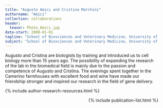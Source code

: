 ```yaml
---
title: "Augusto Amici and Cristina Marchini"
authorname: "Amici"
collection: collaborations
header:
  teaser: Photo_Amici.jpg
date-start: 2000-01-01
tagline: "School of Biosciences and Veterinary Medicine, University of Camerino"
subject: "School of Biosciences and Veterinary Medicine, University of Camerino. Camerino (MC), Italy"
---
```


<p align= "justify">

Augusto and Cristina are biologists by training and introduced us to cell biology more than 15 years ago. The possibility of expanding the research of the lab in the biomedical field is mainly due to the passion and competence of Augusto and Cristina. The evenings spent together in the Camerino farmhouses with excellent food and wine have made our friendship stronger and inspired our research in the field of gene delivery.

{% include author-research-resources.html %}

<div style="text-align: right"> 

{% include publication-list.html %}
